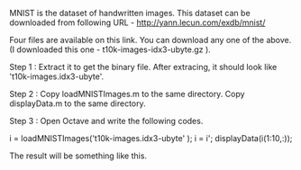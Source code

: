 MNIST is the dataset of handwritten images.
This dataset can be downloaded from following URL - http://yann.lecun.com/exdb/mnist/

Four files are available on this link. You can download any one of the above.
(I downloaded this one - t10k-images-idx3-ubyte.gz ).

Step 1 : 
Extract it to get the binary file. After extracing, it should look like 't10k-images.idx3-ubyte'.

Step 2 :
Copy loadMNISTImages.m to the same directory.
Copy displayData.m to the same directory.

Step 3 :
Open Octave and write the following codes.


i = loadMNISTImages('t10k-images.idx3-ubyte' );
i = i';
displayData(i(1:10,:));


The result will be something like this. 

